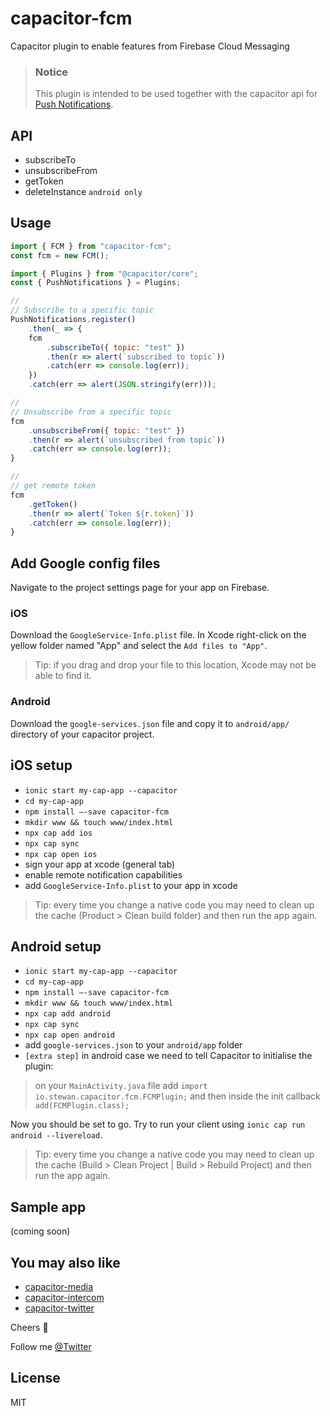 # capacitor-fcm

Capacitor plugin to enable features from Firebase Cloud Messaging

> ### Notice
>
> This plugin is intended to be used together with the capacitor api for [Push Notifications](https://capacitor.ionicframework.com/docs/apis/push-notifications).

## API

- subscribeTo
- unsubscribeFrom
- getToken
- deleteInstance `android only`

## Usage

```js
import { FCM } from "capacitor-fcm";
const fcm = new FCM();

import { Plugins } from "@capacitor/core";
const { PushNotifications } = Plugins;

//
// Subscribe to a specific topic
PushNotifications.register()
    .then(_ => {
    fcm
        .subscribeTo({ topic: "test" })
        .then(r => alert(`subscribed to topic`))
        .catch(err => console.log(err));
    })
    .catch(err => alert(JSON.stringify(err)));

//
// Unsubscribe from a specific topic
fcm
    .unsubscribeFrom({ topic: "test" })
    .then(r => alert(`unsubscribed from topic`))
    .catch(err => console.log(err));
}

//
// get remote token
fcm
    .getToken()
    .then(r => alert(`Token ${r.token}`))
    .catch(err => console.log(err));
}
```

## Add Google config files

Navigate to the project settings page for your app on Firebase.

### iOS

Download the `GoogleService-Info.plist` file. In Xcode right-click on the yellow folder named "App" and select the `Add files to "App"`.

> Tip: if you drag and drop your file to this location, Xcode may not be able to find it.

### Android

Download the `google-services.json` file and copy it to `android/app/` directory of your capacitor project.

## iOS setup

- `ionic start my-cap-app --capacitor`
- `cd my-cap-app`
- `npm install —-save capacitor-fcm`
- `mkdir www && touch www/index.html`
- `npx cap add ios`
- `npx cap sync`
- `npx cap open ios`
- sign your app at xcode (general tab)
- enable remote notification capabilities
- add `GoogleService-Info.plist` to your app in xcode

> Tip: every time you change a native code you may need to clean up the cache (Product > Clean build folder) and then run the app again.

## Android setup

- `ionic start my-cap-app --capacitor`
- `cd my-cap-app`
- `npm install —-save capacitor-fcm`
- `mkdir www && touch www/index.html`
- `npx cap add android`
- `npx cap sync`
- `npx cap open android`
- add `google-services.json` to your `android/app` folder
- `[extra step]` in android case we need to tell Capacitor to initialise the plugin:

> on your `MainActivity.java` file add `import io.stewan.capacitor.fcm.FCMPlugin;` and then inside the init callback `add(FCMPlugin.class);`

Now you should be set to go. Try to run your client using `ionic cap run android --livereload`.

> Tip: every time you change a native code you may need to clean up the cache (Build > Clean Project | Build > Rebuild Project) and then run the app again.

## Sample app

(coming soon)

## You may also like

- [capacitor-media](https://github.com/stewwan/capacitor-media)
- [capacitor-intercom](https://github.com/stewwan/capacitor-intercom)
- [capacitor-twitter](https://github.com/stewwan/capacitor-twitter)

Cheers 🍻

Follow me [@Twitter](https://twitter.com/StewanSilva)

## License

MIT
